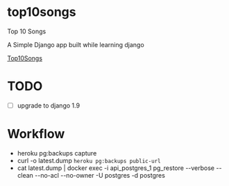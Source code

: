 top10songs
==========

Top 10 Songs

A Simple Django app built while learning django

[Top10Songs](http://www.top10songs.co.in "Top10Songs")

TODO
====
- [ ] upgrade to django 1.9

Workflow
========
*  heroku pg:backups capture
*  curl -o latest.dump `heroku pg:backups public-url`
*  cat latest.dump | docker exec -i api_postgres_1 pg_restore --verbose --clean --no-acl --no-owner -U postgres -d postgres